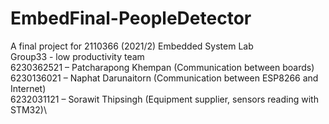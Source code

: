 # EmbedFinal-PeopleDetector

A final project for 2110366 (2021/2) Embedded System Lab<br/>
Group33 - low productivity team\
6230362521 – Patcharapong Khempan  (Communication between boards)\
6230136021 – Naphat Darunaitorn    (Communication between ESP8266 and Internet)\
6232031121 – Sorawit Thipsingh     (Equipment supplier, sensors reading with STM32)\

